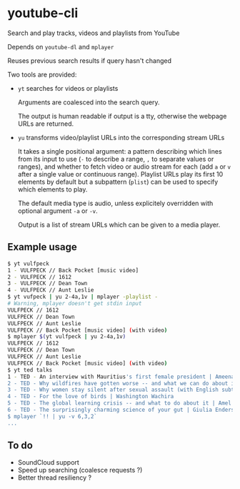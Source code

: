 youtube-cli
===========

Search and play tracks, videos and playlists from YouTube

Depends on `youtube-dl` and `mplayer`

Reuses previous search results if query hasn't changed

Two tools are provided:

* `yt` searches for videos or playlists

  Arguments are coalesced into the search query.

  The output is human readable if output is a tty,
  otherwise the webpage URLs are returned.

* `yu` transforms video/playlist URLs into the corresponding stream URLs

  It takes a single positional argument:
  a pattern describing which lines from its input to use
  (`-` to describe a range, `,` to separate values or ranges),
  and whether to fetch video or audio stream for each
  (add `a` or `v` after a single value or continuous range).
  Playlist URLs play its first 10 elements by default
  but a subpattern (`plist`) can be used to specify which elements
  to play.

  The default media type is audio, unless explicitely overridden
  with optional argument `-a` or `-v`.

  Output is a list of stream URLs which can be given to a media player.

Example usage
-------------

```sh
$ yt vulfpeck
1 - VULFPECK // Back Pocket [music video]
2 - VULFPECK // 1612
3 - VULFPECK // Dean Town
4 - VULFPECK // Aunt Leslie
$ yt vufpeck | yu 2-4a,1v | mplayer -playlist -
# Warning, mplayer doesn't get stdin input
VULFPECK // 1612
VULFPECK // Dean Town
VULFPECK // Aunt Leslie
VULFPECK // Back Pocket [music video] (with video)
$ mplayer $(yt vulfpeck | yu 2-4a,1v)
VULFPECK // 1612
VULFPECK // Dean Town
VULFPECK // Aunt Leslie
VULFPECK // Back Pocket [music video] (with video)
$ yt ted talks
1 - TED - An interview with Mauritius's first female president | Ameenah Gurib-Fakim
2 - TED - Why wildfires have gotten worse -- and what we can do about it | Paul Hessburg
3 - TED - Why women stay silent after sexual assault (with English subtitles) | Inés Hercovich
4 - TED - For the love of birds | Washington Wachira
5 - TED - The global learning crisis -- and what to do about it | Amel Karboul
6 - TED - The surprisingly charming science of your gut | Giulia Enders
$ mplayer `!! | yu -v 6,3,2`
...
```

To do
-----

* SoundCloud support
* Speed up searching (coalesce requests ?)
* Better thread resiliency ?
